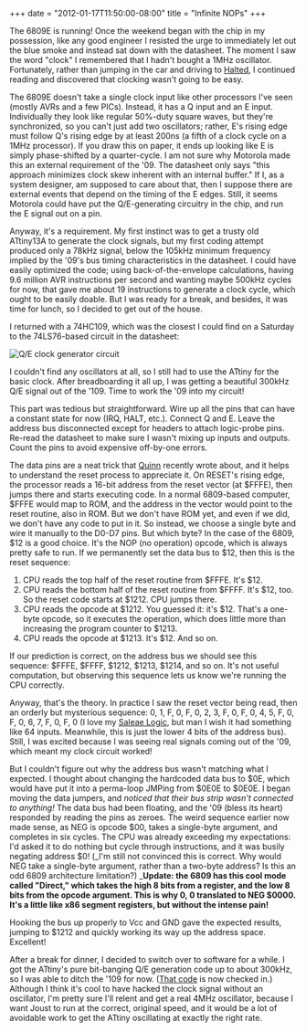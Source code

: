 ﻿+++
date = "2012-01-17T11:50:00-08:00"
title = "Infinite NOPs"
+++



The 6809E is running! Once the weekend began with the chip in my possession,
like any good engineer I resisted the urge to immediately let out the blue
smoke and instead sat down with the datasheet. The moment I saw the word
"clock" I remembered that I hadn't bought a 1MHz oscillator. Fortunately,
rather than jumping in the car and driving to
[Halted](http://www.halted.com/), I continued reading and discovered that
clocking wasn't going to be easy.

The 6809E doesn't take a single clock input like other processors I've seen
(mostly AVRs and a few PICs). Instead, it has a Q input and an E input.
Individually they look like regular 50%-duty square waves, but they're
synchronized, so you can't just add two oscillators; rather, E's rising edge
must follow Q's rising edge by at least 200ns (a fifth of a clock cycle on a
1MHz processor). If you draw this on paper, it ends up looking like E is
simply phase-shifted by a quarter-cycle. I am not sure why Motorola made this
an external requirement of the '09\. The datasheet only says "this approach
minimizes clock skew inherent with an internal buffer." If I, as a system
designer, am supposed to care about that, then I suppose there are external
events that depend on the timing of the E edges. Still, it seems Motorola
could have put the Q/E-generating circuitry in the chip, and run the E signal
out on a pin.

Anyway, it's a requirement. My first instinct was to get a trusty old
ATtiny13A to generate the clock signals, but my first coding attempt produced
only a 78kHz signal, below the 105kHz minimum frequency implied by the '09's
bus timing characteristics in the datasheet. I could have easily optimized the
code; using back-of-the-envelope calculations, having 9.6 million AVR
instructions per second and wanting maybe 500kHz cycles for now, that gave me
about 19 instructions to generate a clock cycle, which ought to be easily
doable. But I was ready for a break, and besides, it was time for lunch, so I
decided to get out of the house.

I returned with a 74HC109, which was the closest I could find on a Saturday to
the 74LS76-based circuit in the datasheet:

![Q/E clock generator
circuit](https://lh4.googleusercontent.com/-mAfPmbB5lJk/TxJrXZQo5gI/AAAAAAAAA5s/dxULPgV8HwU/s554/MC6809_clock_generator.png)

I couldn't find any oscillators at all, so I still had to use the ATtiny for
the basic clock. After breadboarding it all up, I was getting a beautiful
300kHz Q/E signal out of the '109. Time to work the '09 into my circuit!

This part was tedious but straightforward. Wire up all the pins that can have
a constant state for now (IRQ, HALT, etc.). Connect Q and E. Leave the address
bus disconnected except for headers to attach logic-probe pins. Re-read the
datasheet to make sure I wasn't mixing up inputs and outputs. Count the pins
to avoid expensive off-by-one errors.

The data pins are a neat trick that
[Quinn](http://quinndunki.com/blondihacks/?p=680) recently wrote about, and it
helps to understand the reset process to appreciate it. On RESET's rising
edge, the processor reads a 16-bit address from the reset vector (at $FFFE),
then jumps there and starts executing code. In a normal 6809-based computer,
$FFFE would map to ROM, and the address in the vector would point to the reset
routine, also in ROM. But we don't have ROM yet, and even if we did, we don't
have any code to put in it. So instead, we choose a single byte and wire it
manually to the D0-D7 pins. But which byte? In the case of the 6809, $12 is a
good choice. It's the NOP (no operation) opcode, which is always pretty safe
to run. If we permanently set the data bus to $12, then this is the reset
sequence:

  1. CPU reads the top half of the reset routine from $FFFE. It's $12.
  2. CPU reads the bottom half of the reset routine from $FFFF. It's $12, too. So the reset code starts at $1212. CPU jumps there.
  3. CPU reads the opcode at $1212. You guessed it: it's $12. That's a one-byte opcode, so it executes the operation, which does little more than increasing the program counter to $1213.
  4. CPU reads the opcode at $1213. It's $12. And so on.

If our prediction is correct, on the address bus we should see this sequence:
$FFFE, $FFFF, $1212, $1213, $1214, and so on. It's not useful computation, but
observing this sequence lets us know we're running the CPU correctly.

Anyway, that's the theory. In practice I saw the reset vector being read, then
an orderly but mysterious sequence: 0, 1, F, 0, F, 0, 2, 3, F, 0, F, 0, 4, 5,
F, 0, F, 0, 6, 7, F, 0, F, 0 (I love my [Saleae
Logic](http://www.saleae.com/Logic), but man I wish it had something like 64
inputs. Meanwhile, this is just the lower 4 bits of the address bus). Still, I
was excited because I was seeing real signals coming out of the '09, which
meant my clock circuit worked!

But I couldn't figure out why the address bus wasn't matching what I expected.
I thought about changing the hardcoded data bus to $0E, which would have put
it into a perma-loop JMPing from $0E0E to $0E0E. I began moving the data
jumpers, and _noticed that their bus strip wasn't connected to anything!_ The
data bus had been floating, and the '09 (bless its heart) responded by reading
the pins as zeroes. The weird sequence earlier now made sense, as NEG is
opcode $00, takes a single-byte argument, and completes in six cycles. The CPU
was already exceeding my expectations: I'd asked it to do nothing but cycle
through instructions, and it was busily negating address $0! (_I'm still not
convinced this is correct. Why would NEG take a single-byte argument, rather
than a two-byte address? Is this an odd 6809 architecture limitation?)
_**Update: the 6809 has this cool mode called "Direct," which takes the high 8
bits from a register, and the low 8 bits from the opcode argument. This is why
0, 0 translated to NEG $0000. It's a little like x86 segment registers, but
without the intense pain!**

Hooking the bus up properly to Vcc and GND gave the expected results, jumping
to $1212 and quickly working its way up the address space. Excellent!

After a break for dinner, I decided to switch over to software for a while. I
got the ATtiny's pure bit-banging Q/E generation code up to about 300kHz, so I
was able to ditch the '109 for now. ([That
code](https://github.com/sowbug/8821) is now checked in.) Although I think
it's cool to have hacked the clock signal without an oscillator, I'm pretty
sure I'll relent and get a real 4MHz oscillator, because I want Joust to run
at the correct, original speed, and it would be a lot of avoidable work to get
the ATtiny oscillating at exactly the right rate.

